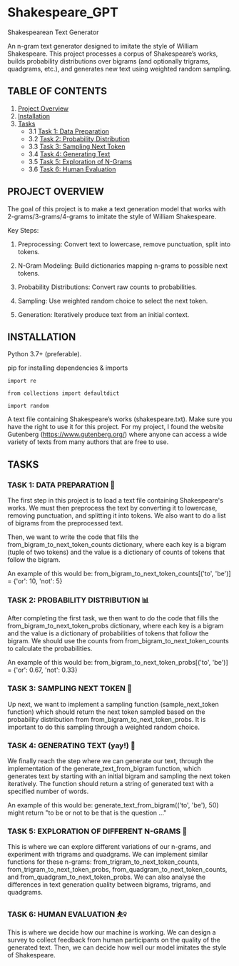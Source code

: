 # Shakespeare_GPT 
Shakespearean Text Generator

An n-gram text generator designed to imitate the style of William Shakespeare. This project processes a corpus of Shakespeare’s works, builds probability distributions over bigrams (and optionally trigrams, quadgrams, etc.), and generates new text using weighted random sampling.

## TABLE OF CONTENTS 
1. [Project Overview](#project-overview)
2. [Installation](#installation)
3. [Tasks](#tasks)
   - 3.1 [Task 1: Data Preparation](#task-1-data-preparation-📝)
   - 3.2 [Task 2: Probability Distribution](#task-2-probability-distribution-📊)
   - 3.3 [Task 3: Sampling Next Token](#task-3-sampling-next-token-🎯)
   - 3.4 [Task 4: Generating Text](#task-4-generating-text-yay-🪩)
   - 3.5 [Task 5: Exploration of N-Grams](#task-5-exploration-of-different-n-grams-🚂)
   - 3.6 [Task 6: Human Evaluation](#task-6-human-evaluation-⛹️‍♀️)


## PROJECT OVERVIEW
The goal of this project is to make a text generation model that works with 2-grams/3-grams/4-grams to imitate the style of William Shakespeare. 

Key Steps:

1. Preprocessing: Convert text to lowercase, remove punctuation, split into tokens.

2. N-Gram Modeling: Build dictionaries mapping n-grams to possible next tokens.

3. Probability Distributions: Convert raw counts to probabilities.

4. Sampling: Use weighted random choice to select the next token.

5. Generation: Iteratively produce text from an initial context.

## INSTALLATION
Python 3.7+ (preferable).

pip for installing dependencies & imports

   `import re`

   `from collections import defaultdict`
   
   `import random`

A text file containing Shakespeare’s works (shakespeare.txt). Make sure you have the right to use it for this project. For my project, I found the website Gutenberg (https://www.gutenberg.org/) where anyone can access a wide variety of texts from many authors that are free to use.

## TASKS
### TASK 1: DATA PREPARATION 📝
The first step in this project is to load a text file containing Shakespeare's works. We must then preprocess the text by converting it to lowercase, removing punctuation, and splitting it into tokens. We also want to do a list of bigrams from the preprocessed text.

Then, we want to write the code that fills the from_bigram_to_next_token_counts dictionary, where each key is a bigram (tuple of two tokens) and the value is a dictionary of counts of tokens that follow the bigram. 

An example of this would be: from_bigram_to_next_token_counts[('to', 'be')] = {'or': 10, 'not': 5}

### TASK 2: PROBABILITY DISTRIBUTION 📊
After completing the first task, we then want to do the code that fills the from_bigram_to_next_token_probs dictionary, where each key is a bigram and the value is a dictionary of probabilities of tokens that follow the bigram. We should use the counts from from_bigram_to_next_token_counts to calculate the probabilities. 

An example of this would be: from_bigram_to_next_token_probs[('to', 'be')] = {'or': 0.67, 'not': 0.33}

### TASK 3: SAMPLING NEXT TOKEN 🎯
Up next, we want to implement a sampling function (sample_next_token function) which should return the next token sampled based on the probability distribution from from_bigram_to_next_token_probs. It is important to do this sampling through a weighted random choice.

### TASK 4: GENERATING TEXT (yay!) 🪩
We finally reach the step where we can generate our text, through the implementation of the generate_text_from_bigram function, which generates text by starting with an initial bigram and sampling the next token iteratively. The function should return a string of generated text with a specified number of words. 

An example of this would be: generate_text_from_bigram(('to', 'be'), 50) might return "to be or not to be that is the question ..."

### TASK 5: EXPLORATION OF DIFFERENT N-GRAMS 🚂 
This is where we can explore different variations of our n-grams, and experiment with trigrams and quadgrams. We can 
implement similar functions for these n-grams: from_trigram_to_next_token_counts, from_trigram_to_next_token_probs, from_quadgram_to_next_token_counts, and from_quadgram_to_next_token_probs. We can also analyse the differences in text generation quality between bigrams, trigrams, and quadgrams.

### TASK 6: HUMAN EVALUATION ⛹️‍♀️
This is where we decide how our machine is working. We can design a survey to collect feedback from human participants on the quality of the generated text. Then, we can decide how well our model imitates the style of Shakespeare.

